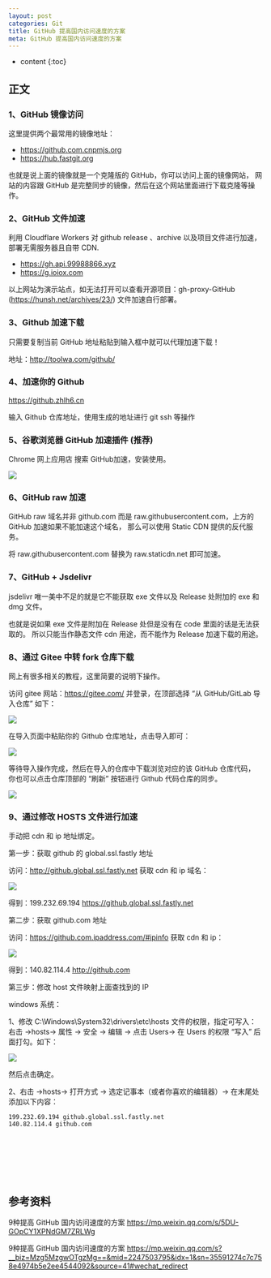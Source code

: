```yaml
---
layout: post
categories: Git
title: GitHub 提高国内访问速度的方案
meta: GitHub 提高国内访问速度的方案
---
```

* content
{:toc}
  
## 正文

### 1、GitHub 镜像访问

这里提供两个最常用的镜像地址：
* https://github.com.cnpmjs.org
* https://hub.fastgit.org

也就是说上面的镜像就是一个克隆版的 GitHub，你可以访问上面的镜像网站，
网站的内容跟 GitHub 是完整同步的镜像，然后在这个网站里面进行下载克隆等操作。

### 2、GitHub 文件加速

利用 Cloudflare Workers 对 github release 、archive 以及项目文件进行加速，部署无需服务器且自带 CDN.
* https://gh.api.99988866.xyz
* https://g.ioiox.com

以上网站为演示站点，如无法打开可以查看开源项目：gh-proxy-GitHub (https://hunsh.net/archives/23/) 文件加速自行部署。

### 3、Github 加速下载

只需要复制当前 GitHub 地址粘贴到输入框中就可以代理加速下载！

地址：http://toolwa.com/github/

### 4、加速你的 Github

https://github.zhlh6.cn

输入 Github 仓库地址，使用生成的地址进行 git ssh 等操作

### 5、谷歌浏览器 GitHub 加速插件 (推荐)

Chrome 网上应用店 搜索 GitHub加速，安装使用。

![]({{site.baseurl}}/images/20221013/20221013152306.png)

### 6、GitHub raw 加速

GitHub raw 域名并非 github.com 而是 raw.githubusercontent.com，上方的 GitHub 加速如果不能加速这个域名，
那么可以使用 Static CDN 提供的反代服务。

将 raw.githubusercontent.com 替换为 raw.staticdn.net 即可加速。

### 7、GitHub + Jsdelivr

jsdelivr 唯一美中不足的就是它不能获取 exe 文件以及 Release 处附加的 exe 和 dmg 文件。

也就是说如果 exe 文件是附加在 Release 处但是没有在 code 里面的话是无法获取的。
所以只能当作静态文件 cdn 用途，而不能作为 Release 加速下载的用途。

### 8、通过 Gitee 中转 fork 仓库下载

网上有很多相关的教程，这里简要的说明下操作。

访问 gitee 网站：https://gitee.com/ 并登录，在顶部选择 “从 GitHub/GitLab 导入仓库” 如下：

![]({{site.baseurl}}/images/20221013/20221013152346.png)

在导入页面中粘贴你的 Github 仓库地址，点击导入即可：

![]({{site.baseurl}}/images/20221013/20221013152348.png)

等待导入操作完成，然后在导入的仓库中下载浏览对应的该 GitHub 仓库代码，
你也可以点击仓库顶部的 “刷新” 按钮进行 Github 代码仓库的同步。

![]({{site.baseurl}}/images/20221013/20221013152352.png)

### 9、通过修改 HOSTS 文件进行加速

手动把 cdn 和 ip 地址绑定。

第一步：获取 github 的 global.ssl.fastly 地址

访问：http://github.global.ssl.fastly.net 获取 cdn 和 ip 域名：

![]({{site.baseurl}}/images/20221013/20221013152354.png)

得到：199.232.69.194     https://github.global.ssl.fastly.net

第二步：获取 github.com 地址

访问：https://github.com.ipaddress.com/#ipinfo 获取 cdn 和 ip：

![]({{site.baseurl}}/images/20221013/20221013152356.png)

得到：140.82.114.4 http://github.com

第三步：修改 host 文件映射上面查找到的 IP

windows 系统：

1、修改 C:\Windows\System32\drivers\etc\hosts 文件的权限，指定可写入：
右击 ->hosts-> 属性 -> 安全 -> 编辑 -> 点击 Users-> 在 Users 的权限 “写入” 后面打勾。如下：

![]({{site.baseurl}}/images/20221013/20221013152358.png)

然后点击确定。

2、右击 ->hosts-> 打开方式 -> 选定记事本（或者你喜欢的编辑器）-> 在末尾处添加以下内容：
```
199.232.69.194 github.global.ssl.fastly.net
140.82.114.4 github.com
```




<br/><br/><br/><br/><br/>
## 参考资料

9种提高 GitHub 国内访问速度的方案 <https://mp.weixin.qq.com/s/5DU-GOpCY1XPNdGM7ZRLWg>

9种提高 GitHub 国内访问速度的方案 <https://mp.weixin.qq.com/s?__biz=Mzg5MzgwOTgzMg==&mid=2247503795&idx=1&sn=35591274c7c758e4974b5e2ee4544092&source=41#wechat_redirect>